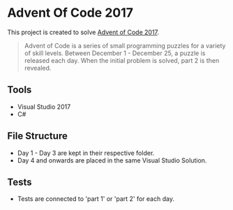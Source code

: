 # Advent Of Code 2017
This project is created to solve [Advent of Code 2017](http://adventofcode.com/2017). 
> Advent of Code is a series of small programming puzzles for a variety of skill levels.
Between December 1 - December 25, a puzzle is released each day. When the initial problem is solved, part 2 is then revealed. 

## Tools
* Visual Studio 2017
* C# 

## File Structure
* Day 1 -  Day 3 are kept in their respective folder.
* Day 4 and onwards are placed in the same Visual Studio Solution.

## Tests
* Tests are connected to 'part 1' or 'part 2' for each day.
